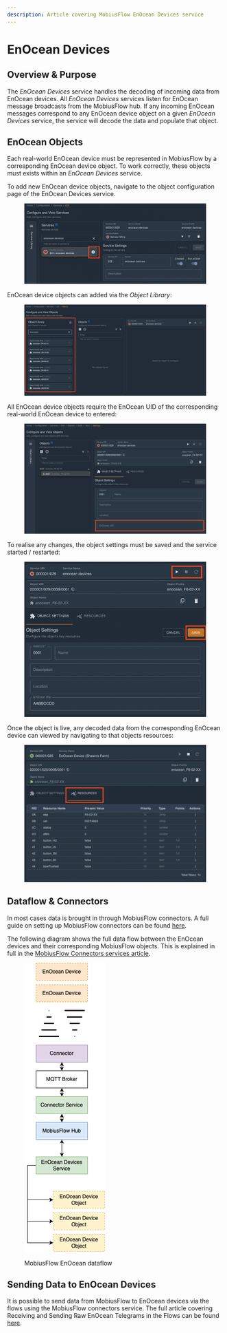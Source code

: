 ```yaml
---
description: Article covering MobiusFlow EnOcean Devices service
---
```


# EnOcean Devices

## Overview & Purpose

The _EnOcean Devices_ service handles the decoding of incoming data from EnOcean devices. All _EnOcean Devices_ services listen for EnOcean message broadcasts from the MobiusFlow hub. If any incoming EnOcean messages correspond to any EnOcean device object on a given _EnOcean Devices_ service, the service will decode the data and populate that object.

## EnOcean Objects

Each real-world EnOcean device must be represented in MobiusFlow by a corresponding EnOcean device object. To work correctly, these objects must exists within an _EnOcean Devices_ service.

To add new EnOcean device objects, navigate to the object configuration page of the EnOcean Devices service.

<figure><img src="../../.gitbook/assets/image (65).png" alt=""><figcaption></figcaption></figure>

EnOcean device objects can added via the _Object Library_:

<figure><img src="../../.gitbook/assets/image (66).png" alt=""><figcaption></figcaption></figure>

All EnOcean device objects require the EnOcean UID of the corresponding real-world EnOcean device to entered:

<figure><img src="../../.gitbook/assets/image (67).png" alt=""><figcaption></figcaption></figure>

To realise any changes, the object settings must be saved and the service started / restarted:

<figure><img src="../../.gitbook/assets/image (68).png" alt=""><figcaption></figcaption></figure>

Once the object is live, any decoded data from the corresponding EnOcean device can viewed by navigating to that objects resources:

<figure><img src="../../.gitbook/assets/image (69).png" alt=""><figcaption></figcaption></figure>

## Dataflow & Connectors

In most cases data is brought in through MobiusFlow connectors. A full guide on setting up MobiusFlow connectors can be found [here](../../user-guides/mobiusflow-connectors/).&#x20;

The following diagram shows the full data flow between the EnOcean devices and their corresponding MobiusFlow objects. This is explained in full in the [MobiusFlow Connectors services article](mobiusflow-connectors.md).

<figure><img src="../../.gitbook/assets/data_flow_enocean.drawio.png" alt=""><figcaption><p>MobiusFlow EnOcean dataflow</p></figcaption></figure>

## Sending Data to EnOcean Devices

It is possible to send data from MobiusFlow to EnOcean devices via the flows using the MobiusFlow connectors service. The full article covering Receiving and Sending Raw EnOcean Telegrams in the Flows can be found [here](../flows/receiving-and-sending-raw-enocean-telegrams.md).
